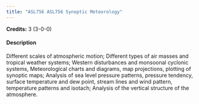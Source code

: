 ```yaml
---
title: "ASL756 ASL756 Synoptic Meteorology"
---
```

**Credits:** 3 (3-0-0)

#### Description
Different scales of atmospheric motion; Different types of air masses and tropical weather systems; Western disturbances and monsoonal cyclonic systems, Meteorological charts and diagrams, map projections, plotting of synoptic maps; Analysis of sea level pressure patterns, pressure tendency, surface temperature and dew point, stream lines and wind pattern, temperature patterns and isotach; Analysis of the vertical structure of the atmosphere.
